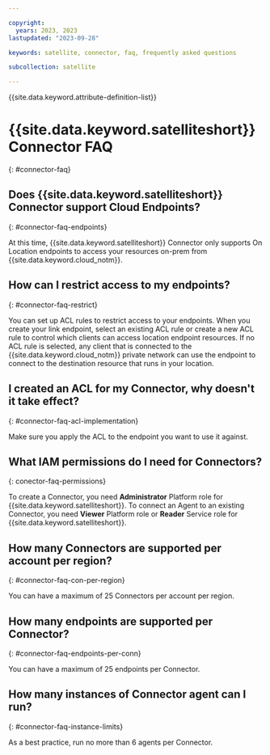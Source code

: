 ```yaml
---

copyright:
  years: 2023, 2023
lastupdated: "2023-09-28"

keywords: satellite, connector, faq, frequently asked questions

subcollection: satellite

---
```


{{site.data.keyword.attribute-definition-list}}


# {{site.data.keyword.satelliteshort}} Connector FAQ
{: #connector-faq}

## Does {{site.data.keyword.satelliteshort}} Connector support Cloud Endpoints?
{: #connector-faq-endpoints}

At this time, {{site.data.keyword.satelliteshort}} Connector only supports On Location endpoints to access your resources on-prem from {{site.data.keyword.cloud_notm}}.
  
## How can I restrict access to my endpoints?
{: #connector-faq-restrict}

You can set up ACL rules to restrict access to your endpoints. When you create your link endpoint, select an existing ACL rule or create a new ACL rule to control which clients can access location endpoint resources. If no ACL rule is selected, any client that is connected to the {{site.data.keyword.cloud_notm}} private network can use the endpoint to connect to the destination resource that runs in your location.
  
## I created an ACL for my Connector, why doesn't it take effect?
{: #connector-faq-acl-implementation}

Make sure you apply the ACL to the endpoint you want to use it against. 
  
## What IAM permissions do I need for Connectors?
{: conector-faq-permissions}

To create a Connector, you need **Administrator** Platform role for {{site.data.keyword.satelliteshort}}. To connect an Agent to an existing Connector, you need **Viewer** Platform role or **Reader** Service role for {{site.data.keyword.satelliteshort}}.

## How many Connectors are supported per account per region?
{: #connector-faq-con-per-region}

You can have a maximum of 25 Connectors per account per region.

## How many endpoints are supported per Connector?
{: #connector-faq-endpoints-per-conn}

You can have a maximum of 25 endpoints per Connector.

## How many instances of Connector agent can I run?
{: #connector-faq-instance-limits}

As a best practice, run no more than 6 agents per Connector.

